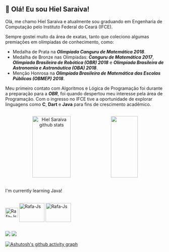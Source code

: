 


  ## 🎯 Olá! Eu sou Hiel Saraiva!
Olá, me chamo Hiel Saraiva e atualmente sou graduando em Engenharia de Computação pelo Instituto Federal do Ceará (IFCE).

Sempre gostei muito da área de exatas, tanto que coleciono algumas premiações em olímpiadas de conhecimento, como:

* Medalha de Prata na _**Olimpíada Canguru de Matemática 2018**_.
* Medalha de Bronze nas Olimpíadas: _**Canguru de Matemática 2017**_, _**Olimpíada Brasileira de Robótica (OBR) 2018**_ e _**Olimpíada Brasileira de Astronomia e Astronáutica (OBA) 2018**_.
* Menção Honrosa na _**Olimpíada Brasileira de Matemática das Escolas Públicas (OBMEP) 2018**_.

Meu primeiro contato com Algoritmos e Lógica de Programação foi durante a preparação para a _**OBR**_, foi quando despertou meu interesse pela área de Programação. Com o ingresso no IFCE tive a oportunidade de explorar linguagens como **C**, **Dart** e **Java** para fins de crescimento acadêmico.


  ##
<div align="center">  
  <img width="49%" height="195px" src="https://github-readme-stats.vercel.app/api?username=HielSaraiva&show_icons=true&count_private=true&hide_border=false&title_color=00c476&icon_color=0a56fa&text_color=c9d1d9&bg_color=141624" alt="Hiel Saraiva github stats" /> 
  <img width="41%" height="195px" src="https://github-readme-stats.vercel.app/api/top-langs/?username=HielSaraiva&layout=compact&hide_border=false&title_color=00c476&text_color=FFFFFF&bg_color=141624" />
</div>

  ## 
  I'm currently learning Java!

  
<div style="display: inline_block"><br>
  <img align="center" alt="Rafa-Js" height="30" width="40"
src="https://cdn.jsdelivr.net/gh/devicons/devicon/icons/c/c-original.svg" />     
  <img align="center" alt="Rafa-Js" height="60" width="80"
src="https://cdn.jsdelivr.net/gh/devicons/devicon/icons/dart/dart-plain-wordmark.svg" />
  <img align="center" alt="Rafa-Js" height="60" width="80"
src="https://cdn.jsdelivr.net/gh/devicons/devicon/icons/java/java-original-wordmark.svg" />
          
</div>
  
  ##
 
<div> 
  <a href="https://www.instagram.com/hielsaraiva_/" target="_blank"><img src="https://img.shields.io/badge/-Instagram-%23E4405F?style=for-the-badge&logo=instagram&logoColor=white" target="_blank"></a>
  <a href = "mailto:hielsaraiva11.hs@gmail.com"><img src="https://img.shields.io/badge/-Gmail-%23333?style=for-the-badge&logo=gmail&logoColor=white" target="_blank"></a>
</div>

[![Ashutosh's github activity graph](https://github-readme-activity-graph.vercel.app/graph?username=HielSaraiva&bg_color=0d1117&color=ffffff&line=0033FF&point=ffffff&area=true&hide_border=true)](https://github.com/ashutosh00710/github-readme-activity-graph) 
